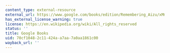 ```yaml
---
content_type: external-resource
external_url: https://www.google.com/books/edition/Remembering_Aizu/xMmO7XM0XoEC?hl=en&gbpv=1
has_external_license_warning: true
license: https://en.wikipedia.org/wiki/All_rights_reserved
status: ''
title: Google Books
uid: 70cf1048-2c11-424a-a7aa-7a0aa1861c00
wayback_url: ''
---
```

